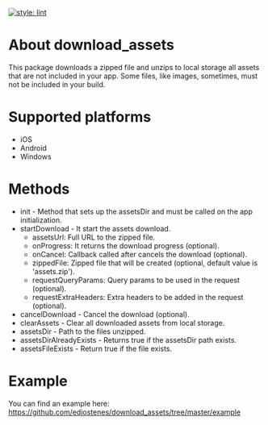 [![style: lint](https://img.shields.io/badge/style-lint-4BC0F5.svg)](https://pub.dev/packages/lint)

# About download_assets

This package downloads a zipped file and unzips to local storage all assets that are not included in your app. Some files, like images, sometimes, must not be included in your build.

# Supported platforms

* iOS
* Android
* Windows

# Methods

* init - Method that sets up the assetsDir and must be called on the app initialization.
* startDownload - It start the assets download.
    * assetsUrl: Full URL to the zipped file.
    * onProgress: It returns the download progress (optional).
    * onCancel: Callback called after cancels the download (optional).
    * zippedFile: Zipped file that will be created (optional, default value is 'assets.zip').
    * requestQueryParams: Query params to be used in the request (optional).
    * requestExtraHeaders: Extra headers to be added in the request (optional).
* cancelDownload - Cancel the download (optional). 
* clearAssets - Clear all downloaded assets from local storage.
* assetsDir - Path to the files unzipped.
* assetsDirAlreadyExists - Returns true if the assetsDir path exists.
* assetsFileExists - Return true if the file exists.

# Example

You can find an example here: https://github.com/edjostenes/download_assets/tree/master/example
